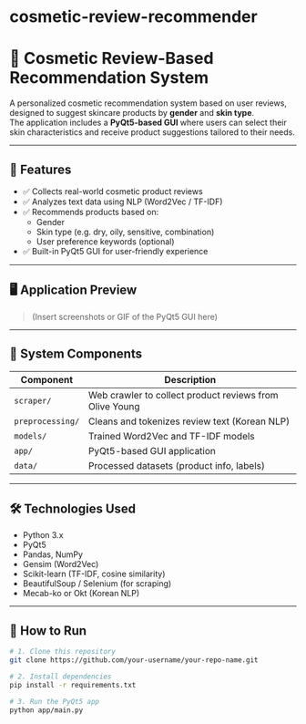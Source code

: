 # cosmetic-review-recommender
# 💄 Cosmetic Review-Based Recommendation System

A personalized cosmetic recommendation system based on user reviews, designed to suggest skincare products by **gender** and **skin type**.  
The application includes a **PyQt5-based GUI** where users can select their skin characteristics and receive product suggestions tailored to their needs.

---

## 🧠 Features

- ✅ Collects real-world cosmetic product reviews
- ✅ Analyzes text data using NLP (Word2Vec / TF-IDF)
- ✅ Recommends products based on:
  - Gender
  - Skin type (e.g. dry, oily, sensitive, combination)
  - User preference keywords (optional)
- ✅ Built-in PyQt5 GUI for user-friendly experience

---

## 🖥 Application Preview

> (Insert screenshots or GIF of the PyQt5 GUI here)

---

## 🧩 System Components

| Component | Description |
|----------|-------------|
| `scraper/` | Web crawler to collect product reviews from Olive Young |
| `preprocessing/` | Cleans and tokenizes review text (Korean NLP) |
| `models/` | Trained Word2Vec and TF-IDF models |
| `app/` | PyQt5-based GUI application |
| `data/` | Processed datasets (product info, labels) |

---

## 🛠 Technologies Used

- Python 3.x  
- PyQt5  
- Pandas, NumPy  
- Gensim (Word2Vec)  
- Scikit-learn (TF-IDF, cosine similarity)  
- BeautifulSoup / Selenium (for scraping)  
- Mecab-ko or Okt (Korean NLP)

---

## 🚀 How to Run

```bash
# 1. Clone this repository
git clone https://github.com/your-username/your-repo-name.git

# 2. Install dependencies
pip install -r requirements.txt

# 3. Run the PyQt5 app
python app/main.py
